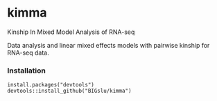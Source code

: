 # kimma

Kinship In Mixed Model Analysis of RNA-seq

Data analysis and linear mixed effects models with pairwise kinship for RNA-seq data.

### Installation

```
install.packages("devtools")
devtools::install_github("BIGslu/kimma")
```
